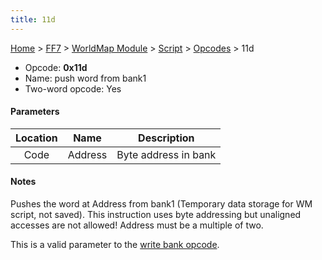 ```yaml
---
title: 11d
---
```


[Home](Main%20Page.md) > [FF7](FF7.md) > [WorldMap Module](FF7/WorldMap%20Module.md) > [Script](FF7/WorldMap%20Module/Script.md) > [Opcodes](FF7/WorldMap%20Module/Script/Opcodes.md) > 11d

-   Opcode: **0x11d**
-   Name: push word from bank1
-   Two-word opcode: Yes

#### Parameters

| Location |  Name   |     Description      |
|:--------:|:-------:|:--------------------:|
|   Code   | Address | Byte address in bank |

#### Notes

Pushes the word at Address from bank1 (Temporary data storage for WM
script, not saved). This instruction uses byte addressing but unaligned
accesses are not allowed! Address must be a multiple of two.

This is a valid parameter to the [write bank opcode][].

  [write bank opcode]: ../../../../WorldMap%20Module/Script/Opcodes/0e0.md "wikilink"
